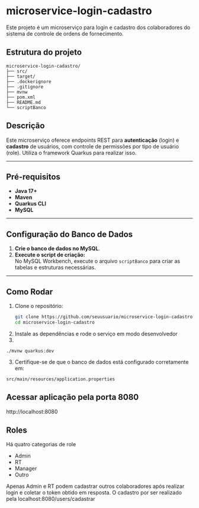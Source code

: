 # microservice-login-cadastro
Este projeto é um microserviço para login e cadastro dos colaboradores do sistema de controle de ordens de fornecimento.


## Estrutura do projeto

```
microservice-login-cadastro/
├── src/
├── target/
├── .dockerignore
├── .gitignore
├── mvnw
├── pom.xml
├── README.md
└── scriptBanco

```

## Descrição
Este microserviço oferece endpoints REST para **autenticação** (login) e **cadastro** de usuários, com controle de permissões por tipo de usuário (role). Utiliza o framework Quarkus para realizar isso.

---

## Pré-requisitos

- **Java 17+**
- **Maven**
- **Quarkus CLI**
- **MySQL**

---

## Configuração do Banco de Dados

1. **Crie o banco de dados no MySQL**.
2. **Execute o script de criação:**  
   No MySQL Workbench, execute o arquivo `scriptBanco` para criar as tabelas e estruturas necessárias.

---

## Como Rodar

1. Clone o repositório:
   ```bash
   git clone https://github.com/seuusuario/microservice-login-cadastro.git
   cd microservice-login-cadastro

2. Instale as dependências e rode o serviço em modo desenvolvedor
3. 
```shell script
./mvnw quarkus:dev
```
3. Certifique-se de que o banco de dados está configurado corretamente em:
   
`src/main/resources/application.properties`

## Acessar aplicação pela porta 8080

http://localhost:8080

## Roles

Há quatro categorias de role 
- Admin 
- RT
- Manager
- Outro

Apenas Admin e RT podem cadastrar outros colaboradores após realizar login e coletar o token obtido em resposta. 
O cadastro por ser realizado pela localhost:8080/users/cadastrar


